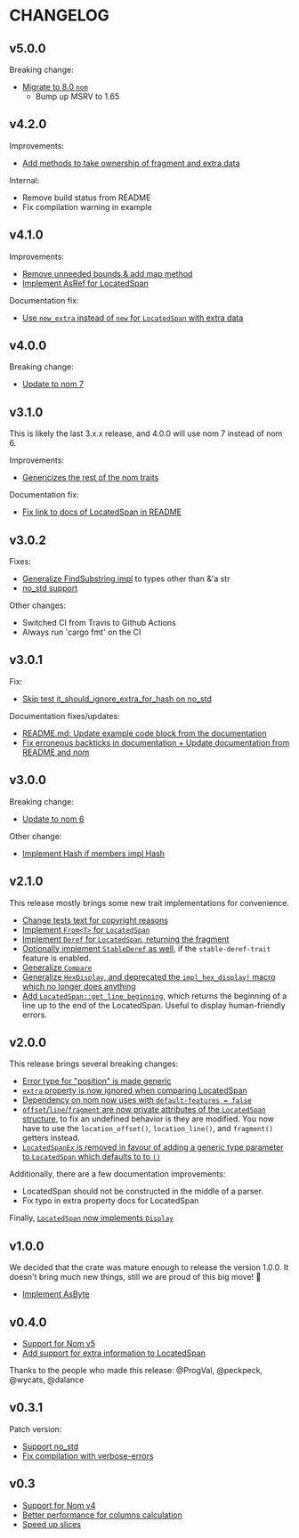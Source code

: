 # CHANGELOG

## v5.0.0

Breaking change:

* [Migrate to 8.0 `nom`](https://github.com/fflorent/nom_locate/pull/96)
    * Bump up MSRV to 1.65

## v4.2.0

Improvements:

* [Add methods to take ownership of fragment and extra data](https://github.com/fflorent/nom_locate/pull/91)

Internal:

* Remove build status from README
* Fix compilation warning in example

## v4.1.0

Improvements:

* [Remove unneeded bounds & add map method](https://github.com/fflorent/nom_locate/pull/83)
* [Implement AsRef for LocatedSpan](https://github.com/fflorent/nom_locate/pull/85)

Documentation fix:

* [Use `new_extra` instead of `new` for `LocatedSpan` with extra data](https://github.com/fflorent/nom_locate/pull/84)

## v4.0.0

Breaking change:

* [Update to nom 7](https://github.com/fflorent/nom_locate/pull/78)

## v3.1.0

This is likely the last 3.x.x release, and 4.0.0 will use nom 7 instead of nom 6.

Improvements:

* [Genericizes the rest of the nom traits](https://github.com/fflorent/nom_locate/pull/76)

Documentation fix:

* [Fix link to docs of LocatedSpan in README](https://github.com/fflorent/nom_locate/pull/77)


## v3.0.2

Fixes:

* [Generalize FindSubstring impl](https://github.com/fflorent/nom_locate/pull/72) to types other than &'a str
* [no_std support](https://github.com/fflorent/nom_locate/pull/61)

Other changes:

* Switched CI from Travis to Github Actions
* Always run 'cargo fmt' on the CI

## v3.0.1

Fix:

* [Skip test it_should_ignore_extra_for_hash on no_std](https://github.com/fflorent/nom_locate/commit/42046bc1765d45dac00e2d6dd3bbd07b997946f1)

Documentation fixes/updates:

* [README.md: Update example code block from the documentation](https://github.com/fflorent/nom_locate/commit/5775fe3c5203ca082e8e61049eac78195e3c2386)
* [Fix erroneous backticks in documentation + Update documentation from README and nom](https://github.com/fflorent/nom_locate/pull/63)

## v3.0.0

Breaking change:

* [Update to nom 6](https://github.com/fflorent/nom_locate/pull/67)

Other change:

* [Implement Hash if members impl Hash](https://github.com/fflorent/nom_locate/pull/69)


## v2.1.0

This release mostly brings some new trait implementations for convenience.

* [Change tests text for copyright reasons](https://github.com/fflorent/nom_locate/pull/56)
* [Implement `From<T>` for `LocatedSpan`](https://github.com/fflorent/nom_locate/pull/57)
* [Implement `Deref` for `LocatedSpan`, returning the fragment](https://github.com/fflorent/nom_locate/pull/58)
* [Optionally implement `StableDeref` as well](https://github.com/fflorent/nom_locate/pull/65), if the `stable-deref-trait` feature is enabled.
* [Generalize `Compare`](https://github.com/fflorent/nom_locate/pull/58)
* [Generalize `HexDisplay`, and deprecated the `impl_hex_display!` macro which no longer does anything](https://github.com/fflorent/nom_locate/pull/58)
* [Add `LocatedSpan::get_line_beginning`](https://github.com/fflorent/nom_locate/pull/66), which returns the beginning of a line up to the end of the LocatedSpan. Useful to display human-friendly errors.


## v2.0.0

This release brings several breaking changes:

* [Error type for "position" is made generic](https://github.com/fflorent/nom_locate/pull/37)
* [`extra` property is now ignored when comparing LocatedSpan](https://github.com/fflorent/nom_locate/pull/46)
* [Dependency on nom now uses with `default-features = false`](https://github.com/fflorent/nom_locate/pull/47)
* [`offset`/`line`/`fragment` are now private attributes of the `LocatedSpan` structure](https://github.com/fflorent/nom_locate/pull/50),
  to fix an undefined behavior is they are modified. You now have to use the `location_offset()`, `location_line()`, and `fragment()` getters instead.
* [`LocatedSpanEx` is removed in favour of adding a generic type parameter to `LocatedSpan` which defaults to to `()`](https://github.com/fflorent/nom_locate/pull/51)


Additionally, there are a few documentation improvements:

* LocatedSpan should not be constructed in the middle of a parser.
* Fix typo in extra property docs for LocatedSpan

Finally, [`LocatedSpan` now implements `Display`](https://github.com/fflorent/nom_locate/pull/40)


## v1.0.0

We decided that the crate was mature enough to release the version 1.0.0. It doesn't bring much new things, still we are proud of this big move! :tada:

 - [Implement AsByte](https://github.com/fflorent/nom_locate/pull/33)

## v0.4.0

 - [Support for Nom v5](https://github.com/fflorent/nom_locate/pull/23)
 - [Add support for extra information to LocatedSpan](https://github.com/fflorent/nom_locate/pull/28)

Thanks to the people who made this release: @ProgVal, @peckpeck, @wycats, @dalance

## v0.3.1

Patch version:
 - [Support no_std](https://github.com/fflorent/nom_locate/pull/16)
 - [Fix compilation with verbose-errors](https://github.com/fflorent/nom_locate/issues/17)

## v0.3

 - [Support for Nom v4](https://github.com/fflorent/nom_locate/pull/10)
 - [Better performance for columns calculation](https://github.com/fflorent/nom_locate/issues/4)
 - [Speed up slices](https://github.com/fflorent/nom_locate/pull/15)

